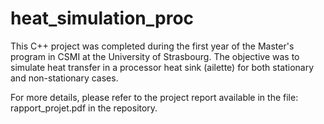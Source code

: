 # heat_simulation_proc

This C++ project was completed during the first year of the Master's program in CSMI at the University of Strasbourg. The objective was to simulate heat transfer in a processor heat sink (ailette) for both stationary and non-stationary cases.

For more details, please refer to the project report available in the file: rapport_projet.pdf in the repository.
